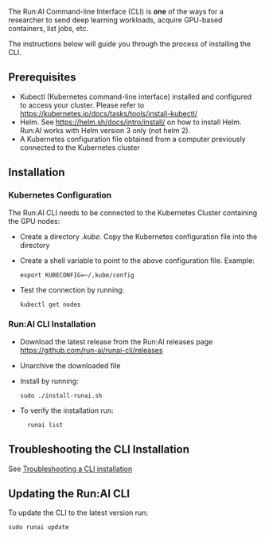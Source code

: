 The Run:AI Command-line Interface (CLI) is __one__ of the ways for a researcher to send deep learning workloads, acquire GPU-based containers, list jobs, etc.

The instructions below will guide you through the process of installing the CLI.

## Prerequisites

*   Kubectl (Kubernetes command-line interface) installed and configured to access your cluster. Please refer to <a href="https://kubernetes.io/docs/tasks/tools/install-kubectl/" target="_self">https://kubernetes.io/docs/tasks/tools/install-kubectl/</a>
*   Helm. See <https://helm.sh/docs/intro/install/> on how to install Helm. Run:AI works with Helm version 3 only (not helm 2).
*   A Kubernetes configuration file obtained from a computer previously connected to the Kubernetes cluster

## Installation

### Kubernetes Configuration

The Run:AI CLI needs to be connected to the Kubernetes Cluster containing the GPU nodes:

*   Create a directory _.kube_. Copy the Kubernetes configuration file into the directory
*   Create a shell variable to point to the above configuration file. Example:

        export KUBECONFIG=~/.kube/config

*   Test the connection by running:

        kubectl get nodes

### Run:AI CLI Installation

*   Download the latest release from the Run:AI releases page <https://github.com/run-ai/runai-cli/releases>
*   Unarchive the downloaded file
*   Install by running:

        sudo ./install-runai.sh

* To verify the installation run:

        runai list


## Troubleshooting the CLI Installation

See [Troubleshooting a CLI installation](Troubleshooting-a-CLI-installation.md)

## Updating the Run:AI CLI

To update the CLI to the latest version run:

    sudo runai update